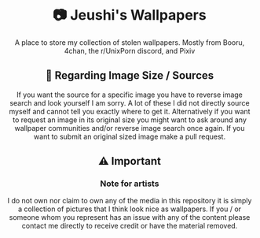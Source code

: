 <h1 align="center"> 📷 Jeushi's Wallpapers </h1>
<p align="center">A place to store my collection of stolen wallpapers. Mostly from Booru, 4chan, the r/UnixPorn discord, and Pixiv </p>
<h2 align="center"> 📣 Regarding Image Size / Sources</h2>
<p align="center"> If you want the source for a specific image you have to reverse image search and look yourself I am sorry. A lot of these I did not directly source myself and cannot tell you exactly where to get it. Alternatively if you want to request an image in its original size you might want to ask around any wallpaper communities and/or reverse image search once again. If you want to submit an original sized image make a pull request.</p>
<h2 align="center"> ⚠️ Important </h2>
<h3 align="center">Note for artists</h3>
<p align="center">I do not own nor claim to own any of the media in this repository it is simply a collection of pictures that I think look nice as wallpapers. If you / or someone whom you represent has an issue with any of the content please contact me directly to receive credit or have the material removed.</p>
